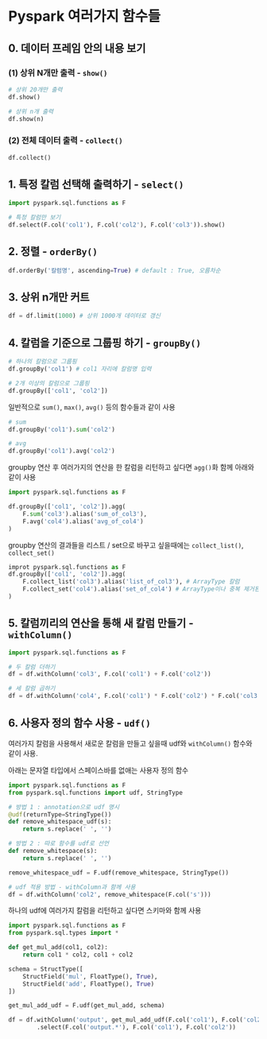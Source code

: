 
# Pyspark 여러가지 함수들

## 0. 데이터 프레임 안의 내용 보기

### (1) 상위 N개만 출력 - `show()`

```python
# 상위 20개만 출력
df.show()

# 상위 n개 출력
df.show(n)
```

### (2) 전체 데이터 출력 - `collect()`

```python
df.collect()
```


## 1. 특정 칼럼 선택해 출력하기 - `select()`

```python
import pyspark.sql.functions as F

# 특정 칼럼만 보기
df.select(F.col('col1'), F.col('col2'), F.col('col3')).show()
```

## 2. 정렬 - `orderBy()`

```python
df.orderBy('칼럼명', ascending=True) # default : True, 오름차순
```

## 3. 상위 n개만 커트

```python
df = df.limit(1000) # 상위 1000개 데이터로 갱신
```

## 4. 칼럼을 기준으로 그룹핑 하기 - `groupBy()`

```python
# 하나의 칼럼으로 그룹핑
df.groupBy('col1') # col1 자리에 칼럼명 입력

# 2개 이상의 칼럼으로 그룹핑
df.groupBy(['col1', 'col2'])
```

일반적으로 `sum()`, `max()`, `avg()` 등의 함수들과 같이 사용

```python
# sum
df.groupBy('col1').sum('col2')

# avg
df.groupBy('col1').avg('col2')
```

groupby 연산 후 여러가지의 연산을 한 칼럼을 리턴하고 싶다면 `agg()`화 함께 아래와 같이 사용

```python
import pyspark.sql.functions as F

df.groupBy(['col1', 'col2']).agg(
    F.sum('col3').alias('sum_of_col3'),
    F.avg('col4').alias('avg_of_col4')
)
```

groupby 연산의 결과들을 리스트 / set으로 바꾸고 싶을때에는  `collect_list()`, `collect_set()`

```python
improt pyspark.sql.functions as F
df.groupBy(['col1', 'col2']).agg(
    F.collect_list('col3').alias('list_of_col3'), # ArrayType 칼럼
    F.collect_set('col4').alias('set_of_col4') # ArrayType이나 중복 제거된 리스트
)
```


## 5. 칼럼끼리의 연산을 통해 새 칼럼 만들기 - `withColumn()`

```python
import pyspark.sql.functions as F

# 두 칼럼 더하기
df = df.withColumn('col3', F.col('col1') + F.col('col2'))

# 세 칼럼 곱하기
df = df.withColumn('col4', F.col('col1') * F.col('col2') * F.col('col3'))
```


## 6. 사용자 정의 함수 사용 - `udf()`

여러가지 칼럼을 사용해서 새로운 칼럼을 만들고 싶을때 udf와 `withColumn()` 함수와 같이 사용.

아래는 문자열 타입에서 스페이스바를 없애는 사용자 정의 함수

```python
import pyspark.sql.functions as F
from pyspark.sql.functions import udf, StringType

# 방법 1 : annotation으로 udf 명시
@udf(returnType=StringType())
def remove_whitespace_udf(s):
    return s.replace(' ', '')

# 방법 2 : 따로 함수를 udf로 선언 
def remove_whitespace(s):
    return s.replace(' ', '')

remove_whitespace_udf = F.udf(remove_whitespace, StringType())

# udf 적용 방법 - withColumn과 함께 사용
df = df.withColumn('col2', remove_whitespace(F.col('s')))
```

하나의 udf에 여러가지 칼럼을 리턴하고 싶다면 스키마와 함께 사용

```python
import pyspark.sql.functions as F
from pyspark.sql.types import *

def get_mul_add(col1, col2):
    return col1 * col2, col1 + col2

schema = StructType([
    StructField('mul', FloatType(), True),
    StructField('add', FloatType(), True)
])

get_mul_add_udf = F.udf(get_mul_add, schema)

df = df.withColumn('output', get_mul_add_udf(F.col('col1'), F.col('col2')))\
        .select(F.col('output.*'), F.col('col1'), F.col('col2')) 
```